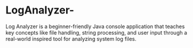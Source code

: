 # LogAnalyzer-
Log Analyzer is a beginner-friendly Java console application that teaches key concepts like file handling, string processing, and user input through a real-world inspired tool for analyzing system log files.
